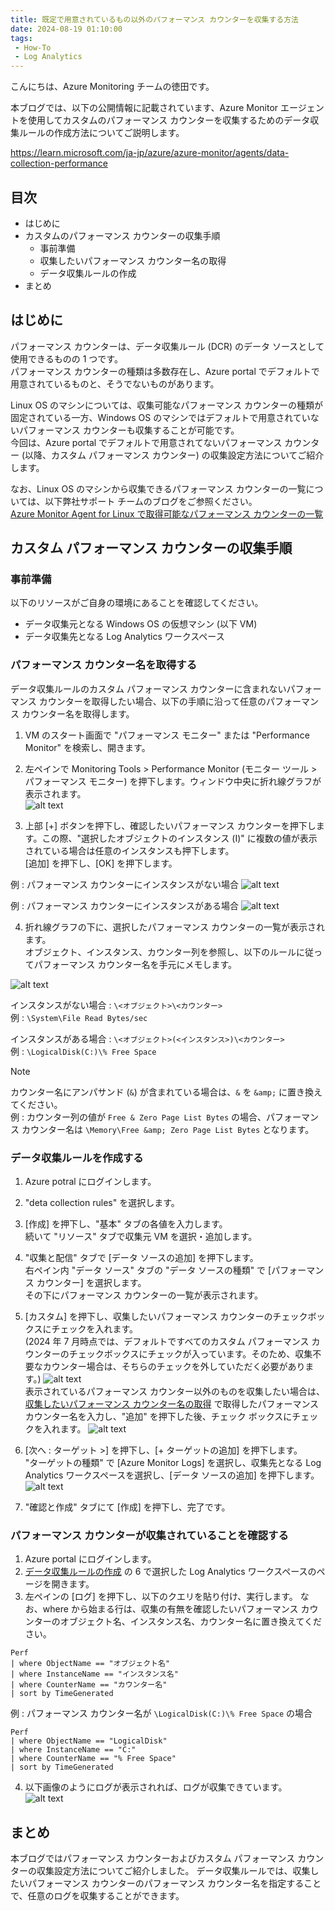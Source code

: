 ```yaml
---
title: 既定で用意されているもの以外のパフォーマンス カウンターを収集する方法
date: 2024-08-19 01:10:00
tags:
 - How-To
 - Log Analytics
---
```


こんにちは、Azure Monitoring チームの徳田です。

本ブログでは、以下の公開情報に記載されています、Azure Monitor エージェントを使用してカスタムのパフォーマンス カウンターを収集するためのデータ収集ルールの作成方法についてご説明します。

https://learn.microsoft.com/ja-jp/azure/azure-monitor/agents/data-collection-performance
<!-- more -->

## 目次
- はじめに
- カスタムのパフォーマンス カウンターの収集手順
  - 事前準備
  - 収集したいパフォーマンス カウンター名の取得
  - データ収集ルールの作成
- まとめ

## はじめに
パフォーマンス カウンターは、データ収集ルール (DCR) のデータ ソースとして使用できるものの 1 つです。  
パフォーマンス カウンターの種類は多数存在し、Azure portal でデフォルトで用意されているものと、そうでないものがあります。  

Linux OS のマシンについては、収集可能なパフォーマンス カウンターの種類が固定されている一方、Windows OS のマシンではデフォルトで用意されていないパフォーマンス カウンターも収集することが可能です。  
今回は、Azure portal でデフォルトで用意されてないパフォーマンス カウンター (以降、カスタム パフォーマンス カウンター) の収集設定方法についてご紹介します。  

なお、Linux OS のマシンから収集できるパフォーマンス カウンターの一覧については、以下弊社サポート チームのブログをご参照ください。  
[Azure Monitor Agent for Linux で取得可能なパフォーマンス カウンターの一覧](https://jpazmon-integ.github.io/blog/LogAnalytics/AMALinux_Perf/)


## カスタム パフォーマンス カウンターの収集手順
### 事前準備
以下のリソースがご自身の環境にあることを確認してください。
* データ収集元となる Windows OS の仮想マシン (以下 VM)
* データ収集先となる Log Analytics ワークスペース

### パフォーマンス カウンター名を取得する
データ収集ルールのカスタム パフォーマンス カウンターに含まれないパフォーマンス カウンターを取得したい場合、以下の手順に沿って任意のパフォーマンス カウンター名を取得します。  

1. VM のスタート画面で "パフォーマンス モニター" または "Performance Monitor" を検索し、開きます。

2. 左ペインで Monitoring Tools > Performance Monitor (モニター ツール > パフォーマンス モニター) を押下します。ウィンドウ中央に折れ線グラフが表示されます。  
![alt text](./HowToCollectCustomPerfCounter/performancemonitor-screen1.png)

3. 上部 [+] ボタンを押下し、確認したいパフォーマンス カウンターを押下します。この際、"選択したオブジェクトのインスタンス (I)" に複数の値が表示されている場合は任意のインスタンスも押下します。  
[追加] を押下し、[OK] を押下します。  

例 : パフォーマンス カウンターにインスタンスがない場合
![alt text](./HowToCollectCustomPerfCounter/performancemonitor-screen2.png)  

例 : パフォーマンス カウンターにインスタンスがある場合
![alt text](./HowToCollectCustomPerfCounter/performancemonitor-screen3.png)


4. 折れ線グラフの下に、選択したパフォーマンス カウンターの一覧が表示されます。  
オブジェクト、インスタンス、カウンター列を参照し、以下のルールに従ってパフォーマンス カウンター名を手元にメモします。  

![alt text](./HowToCollectCustomPerfCounter/performancemonitor-screen4.png)

インスタンスがない場合 : `\<オブジェクト>\<カウンター>`  
    例 : `\System\File Read Bytes/sec`  
    
インスタンスがある場合 : `\<オブジェクト>(<インスタンス>)\<カウンター>`  
    例 : `\LogicalDisk(C:)\% Free Space`

> [!NOTE]  
> カウンター名にアンパサンド (`&`) が含まれている場合は、`&` を `&amp;` に置き換えてください。  
> 例 : カウンター列の値が `Free & Zero Page List Bytes` の場合、パフォーマンス カウンター名は `\Memory\Free &amp; Zero Page List Bytes` となります。

### データ収集ルールを作成する
1. Azure potral にログインします。
2. "deta collection rules" を選択します。
3. [作成] を押下し、"基本" タブの各値を入力します。  
    続いて "リソース" タブで収集元 VM を選択・追加します。
4. "収集と配信" タブで [データ ソースの追加] を押下します。  
    右ペイン内 "データ ソース" タブの "データ ソースの種類" で [パフォーマンス カウンター] を選択します。  
    その下にパフォーマンス カウンターの一覧が表示されます。
5. [カスタム] を押下し、収集したいパフォーマンス カウンターのチェックボックスにチェックを入れます。   
    (2024 年 7 月時点では、デフォルトですべてのカスタム パフォーマンス カウンターのチェックボックスにチェックが入っています。そのため、収集不要なカウンター場合は、そちらのチェックを外していただく必要があります。) 
    ![alt text](./HowToCollectCustomPerfCounter/dcr-addcustomperf.png)  
    表示されているパフォーマンス カウンター以外のものを収集したい場合は、[収集したいパフォーマンス カウンター名の取得](#収集したいパフォーマンス-カウンター名の取得) で取得したパフォーマンス カウンター名を入力し、"追加" を押下した後、チェック ボックスにチェックを入れます。
    ![alt text](./HowToCollectCustomPerfCounter/dcr-addcustomperf2.png)

6. [次へ : ターゲット >] を押下し、[+ ターゲットの追加] を押下します。  
    "ターゲットの種類" で [Azure Monitor Logs] を選択し、収集先となる Log Analytics ワークスペースを選択し、[データ ソースの追加] を押下します。  
    ![alt text](./HowToCollectCustomPerfCounter/dcr-addtargets.png)

7. "確認と作成" タブにて [作成] を押下し、完了です。

### パフォーマンス カウンターが収集されていることを確認する
1. Azure portal にログインします。
2. [データ収集ルールの作成](#データ収集ルールの作成) の 6 で選択した Log Analytics ワークスペースのページを開きます。
3. 左ペインの [ログ] を押下し、以下のクエリを貼り付け、実行します。
    なお、where から始まる行は、収集の有無を確認したいパフォーマンス カウンターのオブジェクト名、インスタンス名、カウンター名に置き換えてください。
```
Perf
| where ObjectName == "オブジェクト名"
| where InstanceName == "インスタンス名"
| where CounterName == "カウンター名"
| sort by TimeGenerated
```
例 : パフォーマンス カウンター名が `\LogicalDisk(C:)\% Free Space` の場合
```
Perf
| where ObjectName == "LogicalDisk"
| where InstanceName == "C:"
| where CounterName == "% Free Space"
| sort by TimeGenerated
```
4. 以下画像のようにログが表示されれば、ログが収集できています。
![alt text](./HowToCollectCustomPerfCounter/law-checklog.png)

## まとめ
本ブログではパフォーマンス カウンターおよびカスタム パフォーマンス カウンターの収集設定方法についてご紹介しました。
データ収集ルールでは、収集したいパフォーマンス カウンターのパフォーマンス カウンター名を指定することで、任意のログを収集することができます。
